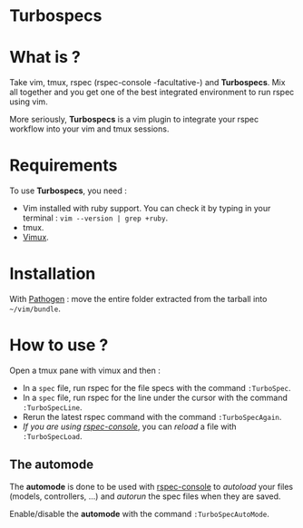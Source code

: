 Turbospecs
==========

# What is ?

Take vim, tmux, rspec (rspec-console -facultative-) and **Turbospecs**.
Mix all together and you get one of the best integrated environment to run rspec using vim.

More seriously, **Turbospecs** is a vim plugin to integrate your rspec workflow into your vim and tmux sessions.

# Requirements

To use **Turbospecs**, you need :
* Vim installed with ruby support. You can check it by typing in your terminal : `vim --version | grep +ruby`.
* tmux.
* [Vimux](https://github.com/benmills/vimux).

# Installation

With [Pathogen](https://github.com/tpope/vim-pathogen) : move the entire folder extracted from the tarball into `~/vim/bundle`.

# How to use ?

Open a tmux pane with vimux and then :
* In a `spec` file, run rspec for the file specs with the command `:TurboSpec`.
* In a `spec` file, run rspec for the line under the cursor with the command `:TurboSpecLine`.
* Rerun the latest rspec command with the command `:TurboSpecAgain`.
* *If you are using [rspec-console](https://github.com/nviennot/rspec-console)*, you can *reload* a file with `:TurboSpecLoad`.

## The automode

The **automode** is done to be used with [rspec-console](https://github.com/nviennot/rspec-console) to *autoload* your files (models, controllers, ...) and *autorun* the spec files when they are saved.

Enable/disable the **automode** with the command `:TurboSpecAutoMode`.
